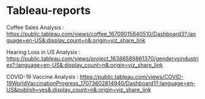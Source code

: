 # Tableau-reports

Coffee Sales Analysis : https://public.tableau.com/views/coffee_16709015640510/Dashboard3?:language=en-US&:display_count=n&:origin=viz_share_link

Hearing Loss in US Analysis : https://public.tableau.com/views/project_16386589861370/gendervsindustries?:language=en-US&:display_count=n&:origin=viz_share_link

COVID-19 Vaccine Analysis : https://public.tableau.com/views/COVID-19WorldVaccinationProgress_17073602814940/Dashboard1?:language=en-US&publish=yes&:display_count=n&:origin=viz_share_link

